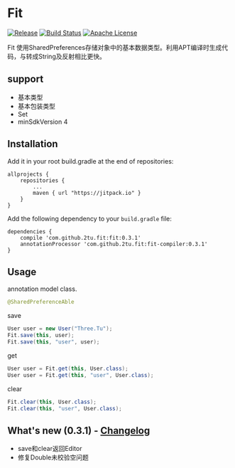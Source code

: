 # Fit

[![Release](https://jitpack.io/v/2tu/fit.svg)](https://jitpack.io/#2tu/fit) [![Build Status](https://travis-ci.org/2tu/fit.svg?branch=master)](https://travis-ci.org/2tu/fit) [![Apache License](http://img.shields.io/hexpm/l/plug.svg?style=flat)](https://github.com/kentarosasaki/raspberrypi/blob/master/LICENSE)

Fit 使用SharedPreferences存储对象中的基本数据类型。利用APT编译时生成代码，与转成String及反射相比更快。

## support
* 基本类型
* 基本包装类型
* Set<String>
* minSdkVersion 4



## Installation
Add it in your root build.gradle at the end of repositories:

```
allprojects {
	repositories {
		...
		maven { url "https://jitpack.io" }
	}
}
```
Add the following dependency to your `build.gradle` file:

```
dependencies {
    compile 'com.github.2tu.fit:fit:0.3.1'
    annotationProcessor 'com.github.2tu.fit:fit-compiler:0.3.1'
}
```

## Usage
annotation model class.
```java
@SharedPreferenceAble
```

save
```java
User user = new User("Three.Tu");
Fit.save(this, user);
Fit.save(this, "user", user);
```
get
```java
User user = Fit.get(this, User.class);
User user = Fit.get(this, "user", User.class);
```
clear
```java
Fit.clear(this, User.class);
Fit.clear(this, "user", User.class);
```

## What's new (0.3.1) - [Changelog](https://github.com/2tu/fit/blob/master/CHANGELOG.md)
* save和clear返回Editor
* 修复Double未校验空问题
